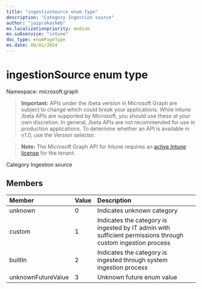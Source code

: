 ```yaml
---
title: "ingestionSource enum type"
description: "Category Ingestion source"
author: "jaiprakashmb"
ms.localizationpriority: medium
ms.subservice: "intune"
doc_type: enumPageType
ms.date: 08/01/2024
---
```


# ingestionSource enum type

Namespace: microsoft.graph

> **Important:** APIs under the /beta version in Microsoft Graph are subject to change which could break your applications. While Intune /beta APIs are supported by Microsoft, you should use these at your own discretion. In general, /beta APIs are not recommended for use in production applications. To determine whether an API is available in v1.0, use the Version selector.

> **Note:** The Microsoft Graph API for Intune requires an [active Intune license](https://go.microsoft.com/fwlink/?linkid=839381) for the tenant.

Category Ingestion source

## Members
|Member|Value|Description|
|:---|:---|:---|
|unknown|0|Indicates unknown category|
|custom|1|Indicates the category is ingested by IT admin with sufficient permissions through custom ingestion process|
|builtIn|2|Indicates the category is ingested through system ingestion process|
|unknownFutureValue|3|Unknown future enum value|